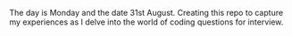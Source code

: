 The day is Monday and the date 31st August. Creating this repo to capture my experiences as I delve into the world of coding questions for interview.